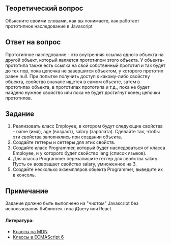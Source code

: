 ## Теоретический вопрос
Обьясните своими словами, как вы понимаете, как работает прототипное наследование в Javascript

## Ответ на вопрос
Прототипное наследование - это внутренняя ссылка одного объекта на другой объект, который является прототипом этого объекта. У объекта-прототипа также есть ссылка на свой собственный прототип и так будет до тех пор, пока цепочка не завершится объектом, у которого прототип равен null. При попытке получить доступ к какому-либо свойству объекта, свойство вначале ищется в самом объекте, затем в прототипах объекта, в прототипах прототипа и т.д., пока не будет найдено нужное свойство или пока не будет достигнут конец цепочки прототипов.



## Задание
1. Реализовать класс Employee, в котором будут следующие свойства - name (имя), age (возраст), salary (зарплата). Сделайте так, чтобы эти свойства заполнялись при создании объекта. 
2. Создайте геттеры и сеттеры для этих свойств.
3. Создайте класс Programmer, который будет наследоваться от класса Employee, и у которого будет свойство lang (список языков).
4. Для класса Programmer перезапишите геттер для свойства salary. Пусть он возвращает свойство salary, умноженное на 3.
5. Создайте несколько экземпляров обьекта Programmer, выведите их в консоль.

## Примечание
Задание должно быть выполнено на "чистом" Javascript без использования библиотек типа jQuery или React.

#### Литература:
- [Классы на MDN](https://developer.mozilla.org/ru/docs/Web/JavaScript/Reference/Classes)
- [Классы в ECMAScript 6](https://frontender.info/es6-classes-final/)

